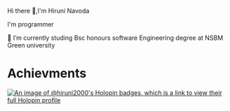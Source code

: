  Hi there 👋,I'm Hiruni Navoda   
 
 I'm programmer
 
🌱 I’m currently studing Bsc honours software Engineering degree at NSBM  Green university  

# Achievments
[![An image of @hiruni2000's Holopin badges, which is a link to view their full Holopin profile](https://holopin.me/hiruni2000)](https://holopin.io/@hiruni2000)




